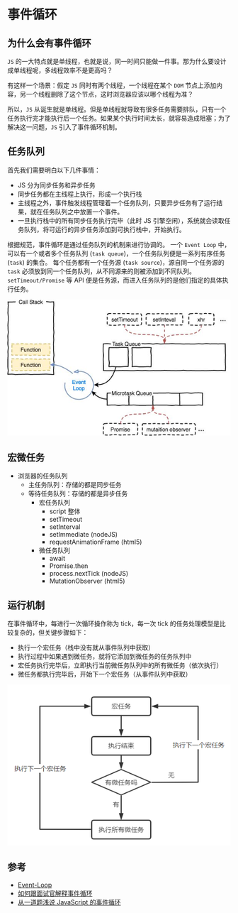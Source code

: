 # 事件循环

## 为什么会有事件循环

`JS` 的一大特点就是单线程，也就是说，同一时间只能做一件事。那为什么要设计成单线程呢，多线程效率不是更高吗？  

有这样一个场景：假定 `JS` 同时有两个线程，一个线程在某个 `DOM` 节点上添加内容，另一个线程删除了这个节点，这时浏览器应该以哪个线程为准？  

所以，`JS` 从诞生就是单线程。但是单线程就导致有很多任务需要排队，只有一个任务执行完才能执行后一个任务。如果某个执行时间太长，就容易造成阻塞；为了解决这一问题，`JS` 引入了事件循环机制。

## 任务队列

首先我们需要明白以下几件事情：

- JS 分为同步任务和异步任务
- 同步任务都在主线程上执行，形成一个执行栈
- 主线程之外，事件触发线程管理着一个任务队列，只要异步任务有了运行结果，就在任务队列之中放置一个事件。
- 一旦执行栈中的所有同步任务执行完毕（此时 JS 引擎空闲），系统就会读取任务队列，将可运行的异步任务添加到可执行栈中，开始执行。
  
根据规范，事件循环是通过任务队列的机制来进行协调的。
一个 `Event Loop` 中，可以有一个或者多个任务队列 (`task queue`)，一个任务队列便是一系列有序任务 (`task`) 的集合。
每个任务都有一个任务源 (`task source`)，源自同一个任务源的 `task` 必须放到同一个任务队列，从不同源来的则被添加到不同队列。
`setTimeout/Promise` 等 API 便是任务源，而进入任务队列的是他们指定的具体执行任务。

![event_loop_01](https://raw.githubusercontent.com/Vsnoy/PicGo/main/VuePress/event_loop_01.png)

## 宏微任务

- 浏览器的任务队列
  - 主任务队列：存储的都是同步任务
  - 等待任务队列：存储的都是异步任务
    - 宏任务队列
      - script 整体
      - setTimeout
      - setInterval
      - setImmediate (nodeJS)
      - requestAnimationFrame (html5)
    - 微任务队列
      - await
      - Promise.then
      - process.nextTick (nodeJS)
      - MutationObserver (html5)

## 运行机制

在事件循环中，每进行一次循环操作称为 tick，每一次 tick 的任务处理模型是比较复杂的，但关键步骤如下：

- 执行一个宏任务（栈中没有就从事件队列中获取）
- 执行过程中如果遇到微任务，就将它添加到微任务的任务队列中
- 宏任务执行完毕后，立即执行当前微任务队列中的所有微任务（依次执行）
- 微任务都执行完毕后，开始下一个宏任务（从事件队列中获取）

![event_loop_03](https://raw.githubusercontent.com/Vsnoy/PicGo/main/VuePress/event_loop_03.png)

## 参考

- [Event-Loop](http://file.jing999.cn/workspace/Js/eventloop.html)
- [如何跟面试官解释事件循环](https://jishuin.proginn.com/p/763bfbd5505b)
- [从一道题浅说 JavaScript 的事件循环](https://github.com/Advanced-Frontend/Daily-Interview-Question/issues/7)
